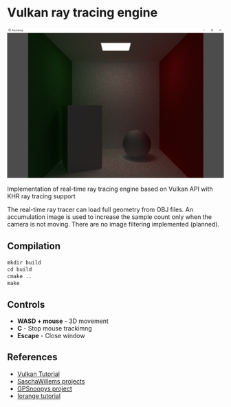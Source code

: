 # Vulkan ray tracing engine

![Preview](picture1.PNG)

Implementation of real-time ray tracing engine based on Vulkan API with KHR ray tracing support

The real-time ray tracer can load full geometry from OBJ files. 
An accumulation image is used to increase the sample count only when the camera is not moving.
There are no image filtering implemented (planned).

## Compilation 

```
mkdir build
cd build
cmake ..
make
```

## Controls 

- **WASD + mouse** - 3D movement
- **C** - Stop mouse trackimng
- **Escape** - Close window

## References
* [Vulkan Tutorial](https://vulkan-tutorial.com/)
* [SaschaWillems projects](https://github.com/SaschaWillems/Vulkan)
* [GPSnoopys project](https://github.com/GPSnoopy/RayTracingInVulkan)
* [Iorange tutorial](https://iorange.github.io/)
